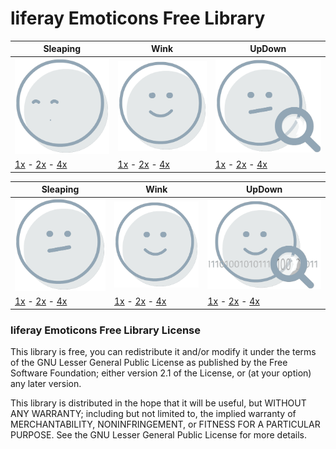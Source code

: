 # liferay Emoticons Free Library

Sleaping | Wink | UpDown 
-------- | ---- | ------
<img src="https://github.com/marcoscv-work/liferay-emoticons/blob/master/x2/zZZ_x2.gif" alt="alt text" width="200"> | <img src="https://github.com/marcoscv-work/liferay-emoticons/blob/master/x2/Wink_x2.gif" alt="alt text" width="200"> | <img src="https://github.com/marcoscv-work/liferay-emoticons/blob/master/x2/RightLeft_x2.gif" alt="alt text" width="230">
[1x](https://github.com/marcoscv-work/liferay-emoticons/blob/master/original/zZZ.gif) - [2x](https://github.com/marcoscv-work/liferay-emoticons/blob/master/x2/zZZ_x2.gif) - [4x](https://github.com/marcoscv-work/liferay-emoticons/blob/master/x4/zZZ_x4.gif) | [1x](https://github.com/marcoscv-work/liferay-emoticons/blob/master/original/Wink.gif) - [2x](https://github.com/marcoscv-work/liferay-emoticons/blob/master/x2/Wink_x2.gif) - [4x](https://github.com/marcoscv-work/liferay-emoticons/blob/master/x4/Wink_x4.gif) | [1x](https://github.com/marcoscv-work/liferay-emoticons/blob/master/original/Looking_for.gif) - [2x](https://github.com/marcoscv-work/liferay-emoticons/blob/master/x2/Looking_for_x2.gif) - [4x](https://github.com/marcoscv-work/liferay-emoticons/blob/master/x4/Looking_for_x4.gif)

Sleaping | Wink | UpDown 
-------- | ---- | ------
<img src="https://github.com/marcoscv-work/liferay-emoticons/blob/master/x2/NoResults_x2.gif" alt="alt text" width="200"> | <img src="https://github.com/marcoscv-work/liferay-emoticons/blob/master/x2/UpDown_x2.gif" alt="alt text" width="200"> | <img src="https://github.com/marcoscv-work/liferay-emoticons/blob/master/x2/Looking_for_x2.gif" alt="alt text" width="261">
[1x](https://github.com/marcoscv-work/liferay-emoticons/blob/master/original/RightLeft.gif) - [2x](https://github.com/marcoscv-work/liferay-emoticons/blob/master/x2/RightLeft_x2.gif) - [4x](https://github.com/marcoscv-work/liferay-emoticons/blob/master/x4/RightLeft_x4.gif) | [1x](https://github.com/marcoscv-work/liferay-emoticons/blob/master/original/UpDown.gif) - [2x](https://github.com/marcoscv-work/liferay-emoticons/blob/master/x2/UpDown_x2.gif) - [4x](https://github.com/marcoscv-work/liferay-emoticons/blob/master/x4/UpDown_x4.gif) | [1x](https://github.com/marcoscv-work/liferay-emoticons/blob/master/original/NoResults.gif) - [2x](https://github.com/marcoscv-work/liferay-emoticons/blob/master/x2/NoResults_x2.gif) - [4x](https://github.com/marcoscv-work/liferay-emoticons/blob/master/x4/NoResults_x4.gif)



### liferay Emoticons Free Library License

This library is free, you can redistribute it and/or modify it under the terms of the GNU Lesser General Public License as published by the Free Software Foundation; either version 2.1 of the License, or (at your option) any later version.

This library is distributed in the hope that it will be useful, but WITHOUT ANY WARRANTY; including but not limited to, the implied warranty of MERCHANTABILITY, NONINFRINGEMENT, or FITNESS FOR A PARTICULAR PURPOSE. See the GNU Lesser General Public License for more details.
